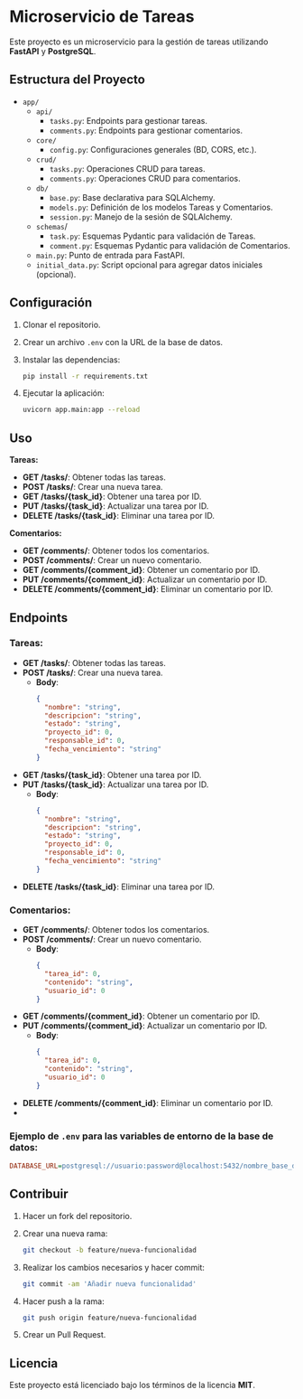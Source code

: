 # Microservicio de Tareas

Este proyecto es un microservicio para la gestión de tareas utilizando **FastAPI** y **PostgreSQL**.

## Estructura del Proyecto


- `app/`
  - `api/`
    - `tasks.py`: Endpoints para gestionar tareas.
    - `comments.py`: Endpoints para gestionar comentarios.
  - `core/`
    - `config.py`: Configuraciones generales (BD, CORS, etc.).
  - `crud/`
    - `tasks.py`: Operaciones CRUD para tareas.
    - `comments.py`: Operaciones CRUD para comentarios.
  - `db/`
    - `base.py`: Base declarativa para SQLAlchemy.
    - `models.py`: Definición de los modelos Tareas y Comentarios.
    - `session.py`: Manejo de la sesión de SQLAlchemy.
  - `schemas`/
    - `task.py`: Esquemas Pydantic para validación de Tareas.
    - `comment.py`: Esquemas Pydantic para validación de Comentarios.
  - `main.py`: Punto de entrada para FastAPI.
  - `initial_data.py`: Script opcional para agregar datos iniciales (opcional).


## Configuración

1. Clonar el repositorio.
2. Crear un archivo `.env` con la URL de la base de datos.
3. Instalar las dependencias:

   ```bash
   pip install -r requirements.txt
   ```

4. Ejecutar la aplicación:

   ```bash
   uvicorn app.main:app --reload
   ```

## Uso

**Tareas:**  
- **GET /tasks/**: Obtener todas las tareas.
- **POST /tasks/**: Crear una nueva tarea.
- **GET /tasks/{task_id}**: Obtener una tarea por ID.
- **PUT /tasks/{task_id}**: Actualizar una tarea por ID.
- **DELETE /tasks/{task_id}**: Eliminar una tarea por ID.

**Comentarios:**
- **GET /comments/**: Obtener todos los comentarios.
- **POST /comments/**: Crear un nuevo comentario.
- **GET /comments/{comment_id}**: Obtener un comentario por ID.
- **PUT /comments/{comment_id}**: Actualizar un comentario por ID.
- **DELETE /comments/{comment_id}**: Eliminar un comentario por ID.

## Endpoints

### Tareas:
- **GET /tasks/**: Obtener todas las tareas.
- **POST /tasks/**: Crear una nueva tarea.
    - **Body**:
      ```json
      {
        "nombre": "string",
        "descripcion": "string",
        "estado": "string",
        "proyecto_id": 0,
        "responsable_id": 0,
        "fecha_vencimiento": "string"
      }
      ```
- **GET /tasks/{task_id}**: Obtener una tarea por ID.
- **PUT /tasks/{task_id}**: Actualizar una tarea por ID.
    - **Body**:
      ```json
      {
        "nombre": "string",
        "descripcion": "string",
        "estado": "string",
        "proyecto_id": 0,
        "responsable_id": 0,
        "fecha_vencimiento": "string"
      }
      ```
- **DELETE /tasks/{task_id}**: Eliminar una tarea por ID.

### Comentarios:
- **GET /comments/**: Obtener todos los comentarios.
- **POST /comments/**: Crear un nuevo comentario.
    - **Body**:
      ```json
      {
        "tarea_id": 0,
        "contenido": "string",
        "usuario_id": 0
      }
      ```
- **GET /comments/{comment_id}**: Obtener un comentario por ID.
- **PUT /comments/{comment_id}**: Actualizar un comentario por ID.
    - **Body**:
      ```json
      {
        "tarea_id": 0,
        "contenido": "string",
        "usuario_id": 0
      }
      ```
- **DELETE /comments/{comment_id}**: Eliminar un comentario por ID.
- 
### Ejemplo de `.env` para las variables de entorno de la base de datos:

```ini
DATABASE_URL=postgresql://usuario:password@localhost:5432/nombre_base_datos
```

## Contribuir

1. Hacer un fork del repositorio.
2. Crear una nueva rama:

   ```bash
   git checkout -b feature/nueva-funcionalidad
   ```

3. Realizar los cambios necesarios y hacer commit:

   ```bash
   git commit -am 'Añadir nueva funcionalidad'
   ```

4. Hacer push a la rama:

   ```bash
   git push origin feature/nueva-funcionalidad
   ```

5. Crear un Pull Request.

## Licencia

Este proyecto está licenciado bajo los términos de la licencia **MIT**.
